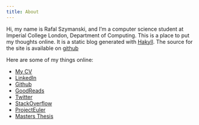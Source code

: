 ```yaml
---
title: About
---
```


Hi, my name is Rafal Szymanski, and I’m a computer science student at Imperial College London, Department of Computing. This is a place to put my thoughts online. It is a static blog generated with [Hakyll][hakyll]. The source for the site is available on [github][github]

Here are some of my things online:

* [My CV](/static/cv_rafal_szymanski.pdf)
* [LinkedIn](http://uk.linkedin.com/in/szymanskirafal)
* [Github](http://github.com/radicality)
* [GoodReads](http://www.goodreads.com/user/show/6752954-rafal-szymanski)
* [Twitter](http://twitter.com/rafalszymanski)
* [StackOverflow](http://stackoverflow.com/users/856079/rafal-szymanski)
* [ProjectEuler](http://projecteuler.net/profile/radicality.png)
* [Masters Thesis](/static/rszymanski_thesis.pdf)


[hakyll]: http://jaspervdj.be/hakyll/ "Hakyll"
[github]: https://github.com/radicality/rafalio "Github"
